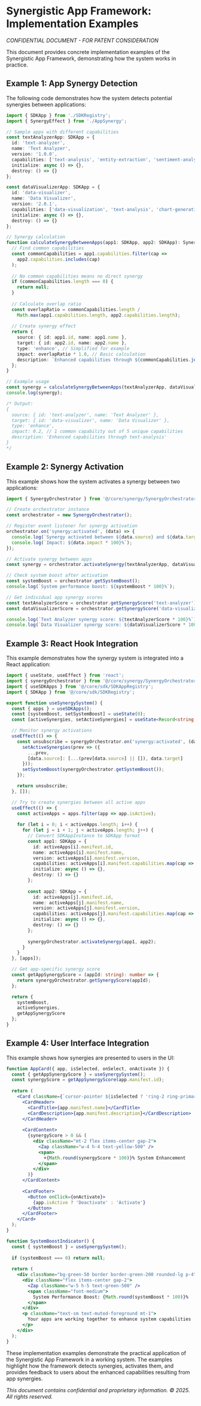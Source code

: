 
# Synergistic App Framework: Implementation Examples
*CONFIDENTIAL DOCUMENT - FOR PATENT CONSIDERATION*

This document provides concrete implementation examples of the Synergistic App Framework, demonstrating how the system works in practice.

## Example 1: App Synergy Detection

The following code demonstrates how the system detects potential synergies between applications:

```typescript
import { SDKApp } from './SDKRegistry';
import { SynergyEffect } from './AppSynergy';

// Sample apps with different capabilities
const textAnalyzerApp: SDKApp = {
  id: 'text-analyzer',
  name: 'Text Analyzer',
  version: '1.0.0',
  capabilities: ['text-analysis', 'entity-extraction', 'sentiment-analysis'],
  initialize: async () => {},
  destroy: () => {}
};

const dataVisualizerApp: SDKApp = {
  id: 'data-visualizer',
  name: 'Data Visualizer',
  version: '2.0.1',
  capabilities: ['data-visualization', 'text-analysis', 'chart-generation'],
  initialize: async () => {},
  destroy: () => {}
};

// Synergy calculation
function calculateSynergyBetweenApps(app1: SDKApp, app2: SDKApp): SynergyEffect | null {
  // Find common capabilities
  const commonCapabilities = app1.capabilities.filter(cap => 
    app2.capabilities.includes(cap)
  );
  
  // No common capabilities means no direct synergy
  if (commonCapabilities.length === 0) {
    return null;
  }
  
  // Calculate overlap ratio
  const overlapRatio = commonCapabilities.length / 
    Math.max(app1.capabilities.length, app2.capabilities.length);
  
  // Create synergy effect
  return {
    source: { id: app1.id, name: app1.name },
    target: { id: app2.id, name: app2.name },
    type: 'enhance', // Simplified for example
    impact: overlapRatio * 1.0, // Basic calculation
    description: `Enhanced capabilities through ${commonCapabilities.join(', ')}`
  };
}

// Example usage
const synergy = calculateSynergyBetweenApps(textAnalyzerApp, dataVisualizerApp);
console.log(synergy);

/* Output:
{
  source: { id: 'text-analyzer', name: 'Text Analyzer' },
  target: { id: 'data-visualizer', name: 'Data Visualizer' },
  type: 'enhance',
  impact: 0.2, // 1 common capability out of 5 unique capabilities
  description: 'Enhanced capabilities through text-analysis'
}
*/
```

## Example 2: Synergy Activation

This example shows how the system activates a synergy between two applications:

```typescript
import { SynergyOrchestrator } from '@/core/synergy/SynergyOrchestrator';

// Create orchestrator instance
const orchestrator = new SynergyOrchestrator();

// Register event listener for synergy activation
orchestrator.on('synergy:activated', (data) => {
  console.log(`Synergy activated between ${data.source} and ${data.target}`);
  console.log(`Impact: ${data.impact * 100}%`);
});

// Activate synergy between apps
const synergy = orchestrator.activateSynergy(textAnalyzerApp, dataVisualizerApp);

// Check system boost after activation
const systemBoost = orchestrator.getSystemBoost();
console.log(`System performance boost: ${systemBoost * 100}%`);

// Get individual app synergy scores
const textAnalyzerScore = orchestrator.getSynergyScore('text-analyzer');
const dataVisualizerScore = orchestrator.getSynergyScore('data-visualizer');

console.log(`Text Analyzer synergy score: ${textAnalyzerScore * 100}%`);
console.log(`Data Visualizer synergy score: ${dataVisualizerScore * 100}%`);
```

## Example 3: React Hook Integration

This example demonstrates how the synergy system is integrated into a React application:

```typescript
import { useState, useEffect } from 'react';
import { synergyOrchestrator } from '@/core/synergy/SynergyOrchestrator';
import { useSDKApps } from '@/core/sdk/SDKAppRegistry';
import { SDKApp } from '@/core/sdk/SDKRegistry';

export function useSynergySystem() {
  const { apps } = useSDKApps();
  const [systemBoost, setSystemBoost] = useState(0);
  const [activeSynergies, setActiveSynergies] = useState<Record<string, string[]>>({});

  // Monitor synergy activations
  useEffect(() => {
    const unsubscribe = synergyOrchestrator.on('synergy:activated', (data) => {
      setActiveSynergies(prev => ({
        ...prev,
        [data.source]: [...(prev[data.source] || []), data.target]
      }));
      setSystemBoost(synergyOrchestrator.getSystemBoost());
    });

    return unsubscribe;
  }, []);

  // Try to create synergies between all active apps
  useEffect(() => {
    const activeApps = apps.filter(app => app.isActive);
    
    for (let i = 0; i < activeApps.length; i++) {
      for (let j = i + 1; j < activeApps.length; j++) {
        // Convert SDKAppInstance to SDKApp format
        const app1: SDKApp = {
          id: activeApps[i].manifest.id,
          name: activeApps[i].manifest.name,
          version: activeApps[i].manifest.version,
          capabilities: activeApps[i].manifest.capabilities.map(cap => cap.id),
          initialize: async () => {},
          destroy: () => {}
        };
        
        const app2: SDKApp = {
          id: activeApps[j].manifest.id,
          name: activeApps[j].manifest.name,
          version: activeApps[j].manifest.version,
          capabilities: activeApps[j].manifest.capabilities.map(cap => cap.id),
          initialize: async () => {},
          destroy: () => {}
        };
        
        synergyOrchestrator.activateSynergy(app1, app2);
      }
    }
  }, [apps]);

  // Get app-specific synergy score
  const getAppSynergyScore = (appId: string): number => {
    return synergyOrchestrator.getSynergyScore(appId);
  };

  return {
    systemBoost,
    activeSynergies,
    getAppSynergyScore
  };
}
```

## Example 4: User Interface Integration

This example shows how synergies are presented to users in the UI:

```jsx
function AppCard({ app, isSelected, onSelect, onActivate }) {
  const { getAppSynergyScore } = useSynergySystem();
  const synergyScore = getAppSynergyScore(app.manifest.id);
  
  return (
    <Card className={`cursor-pointer ${isSelected ? 'ring-2 ring-primary' : ''}`} onClick={onSelect}>
      <CardHeader>
        <CardTitle>{app.manifest.name}</CardTitle>
        <CardDescription>{app.manifest.description}</CardDescription>
      </CardHeader>
      
      <CardContent>
        {synergyScore > 0 && (
          <div className="mt-2 flex items-center gap-2">
            <Zap className="w-4 h-4 text-yellow-500" />
            <span>
              +{Math.round(synergyScore * 100)}% System Enhancement
            </span>
          </div>
        )}
      </CardContent>
      
      <CardFooter>
        <Button onClick={onActivate}>
          {app.isActive ? 'Deactivate' : 'Activate'}
        </Button>
      </CardFooter>
    </Card>
  );
}

function SystemBoostIndicator() {
  const { systemBoost } = useSynergySystem();
  
  if (systemBoost === 0) return null;
  
  return (
    <div className="bg-green-50 border border-green-200 rounded-lg p-4">
      <div className="flex items-center gap-2">
        <Zap className="w-5 h-5 text-green-500" />
        <span className="font-medium">
          System Performance Boost: {Math.round(systemBoost * 100)}%
        </span>
      </div>
      <p className="text-sm text-muted-foreground mt-1">
        Your apps are working together to enhance system capabilities
      </p>
    </div>
  );
}
```

These implementation examples demonstrate the practical application of the Synergistic App Framework in a working system. The examples highlight how the framework detects synergies, activates them, and provides feedback to users about the enhanced capabilities resulting from app synergies.

*This document contains confidential and proprietary information. © 2025. All rights reserved.*
